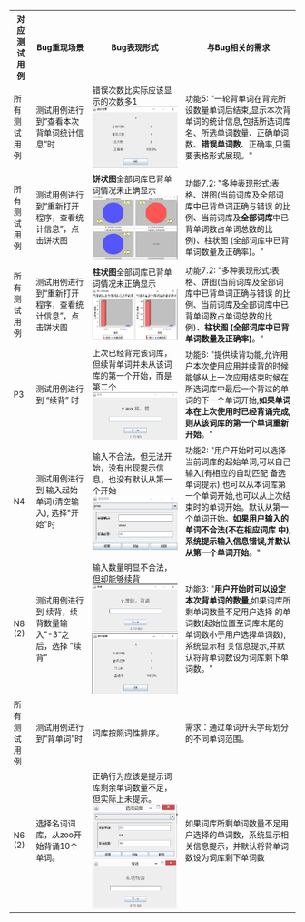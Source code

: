 <table>
<tr>
<th>对应测试用例</th>
<th>Bug重现场景</th>
<th>Bug表现形式</th>
<th>与Bug相关的需求</th>
</tr>

<tr>
<td>所有测试用例</td>
<td>
测试用例进行到“查看本次背单词统计信息”时
</td>

<td>
错误次数比实际应该显示的次数多1 <img src="./bug_examples/P2.png">
</td>

<td>
功能5: "一轮背单词在背完所设数量单词后结束,显示本次背单词的统计信息,包括所选词库名、所选单词数量、正确单词数、<b>错误单词数</b>、正确率,只需要表格形式展现。"
</td>
</tr>

<tr>
<td>所有测试用例</td>
<td>
测试用例进行到“重新打开程序，查看统计信息”，点击饼状图
</td>

<td>
<b>饼状图</b>全部词库已背单词情况未正确显示 <img src="./bug_examples/P2_info2.png">
</td>

<td>
功能7.2: "多种表现形式:表格、饼图(当前词库及全部词库中已背单词正确与错误 的比例、当前词库及<b>全部词库</b>中已背单词数占单词总数的比例)、柱状图 (全部词库中已背单词数量及正确率)。"
</td>
</tr>

<tr>
<td>所有测试用例</td>
<td>
测试用例进行到“重新打开程序，查看统计信息”，点击饼状图
</td>

<td>
<b>柱状图</b>全部词库已背单词情况未正确显示 <img src="./bug_examples/P2_info3.png">
</td>

<td>
功能7.2: "多种表现形式:表格、饼图(当前词库及全部词库中已背单词正确与错误 的比例、当前词库及全部词库中已背单词数占单词总数的比例)、<b>柱状图 (全部词库中已背单词数量及正确率)</b>。"
</td>
</tr>

<tr>
<td>P3</td>
<td>
测试用例进行到 “续背” 时
</td>

<td>
上次已经背完该词库，但续背单词并未从该词库的第一个开始，而是第二个<img src="./bug_examples/P3.png">
</td>

<td>
功能6: "提供续背功能,允许用户本次使用应用并续背的时候能够从上一次应用结束时候在所选词库中最后一个背过的单词的下一个单词开始,<b>如果单词本在上次使用时已经背诵完成,则从该词库的第一个单词重新开始</b>。"
</td>
</tr>

<tr>
<td>N4</td>
<td>
测试用例进行到 输入起始单词(清空输入), 选择"开始"时
</td>

<td>
输入不合法，但无法开始，没有出现提示信息，也没有默认从第一个开始<img src="./bug_examples/N4.png">
</td>

<td>
功能2: "用户开始时可以选择当前词库的起始单词,可以自己输入(有相应的自动匹配 备选单词提示),也可以从本词库第一个单词开始,也可以从上次结束时的单词开始。默认从第一个单词开始。<b>如果用户输入的单词不合法(不在相应词库 中),系统提示输入信息错误,并默认从第一个单词开始</b>。"
</td>
</tr>

<tr>
<td>N8 (2)</td>
<td>
测试用例进行到 续背，续背数量输入"-3“之后，选择 ”续背“
</td>

<td>
输入数量明显不合法，但却能够续背
<img src="./bug_examples/N8_2.png">
<img src="./bug_examples/N8_2_after.png">
</td>

<td>
功能3: "<b>用户开始时可以设定本次背单词的数量</b>,如果词库所剩单词数量不足用户选择 的单词数(起始位置至词库末尾的单词数小于用户选择单词数),系统显示相 关信息提示,并默认将背单词数设为词库剩下单词数。"
</td>
</tr>

<tr>
<td>所有测试用例</td>
<td>
测试用例进行到“背单词”时
</td>

<td>
词库按照词性排序。
</td>

<td>
需求：通过单词开头字母划分的不同单词范围。
</td>
</tr>

<tr>
<td>N6 (2)</td>
<td>选择名词词库，从zoo开始背诵10个单词。</td>
<td>正确行为应该是提示词库剩余单词数量不足，但实际上未提示。
<img src="bug_examples/N6.jpg">
<img src="bug_examples/N6_2.jpg">
</td>
<td>如果词库所剩单词数量不足用户选择的单词数，系统显示相关信息提示，并默认将背单词数设为词库剩下单词数</td>
</tr>
</table>





